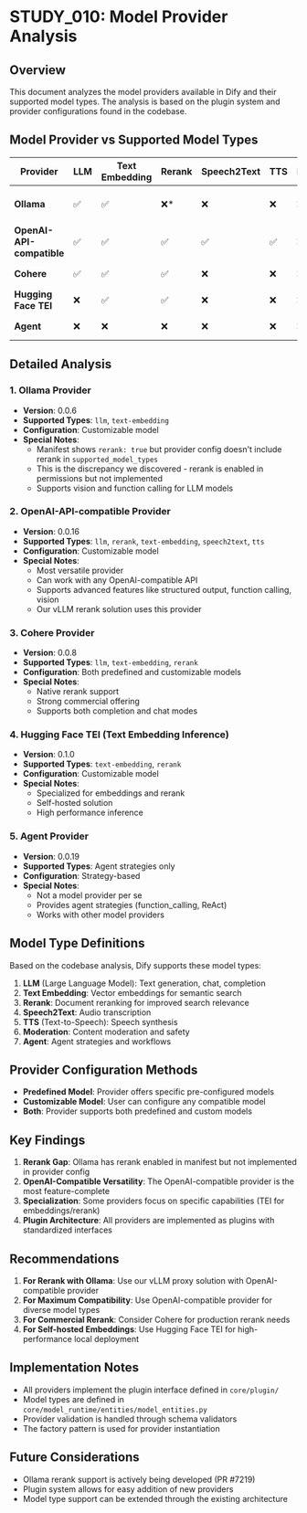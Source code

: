 # STUDY_010: Model Provider Analysis

## Overview

This document analyzes the model providers available in Dify and their supported model types. The analysis is based on the plugin system and provider configurations found in the codebase.

## Model Provider vs Supported Model Types

| Provider | LLM | Text Embedding | Rerank | Speech2Text | TTS | Moderation | Agent | Notes |
|----------|-----|----------------|--------|-------------|-----|------------|-------|-------|
| **Ollama** | ✅ | ✅ | ❌* | ❌ | ❌ | ❌ | ❌ | *Rerank enabled in manifest but not in provider config |
| **OpenAI-API-compatible** | ✅ | ✅ | ✅ | ✅ | ✅ | ❌ | ❌ | Most comprehensive provider |
| **Cohere** | ✅ | ✅ | ✅ | ❌ | ❌ | ❌ | ❌ | Strong rerank capabilities |
| **Hugging Face TEI** | ❌ | ✅ | ✅ | ❌ | ❌ | ❌ | ❌ | Specialized for embeddings/rerank |
| **Agent** | ❌ | ❌ | ❌ | ❌ | ❌ | ❌ | ✅ | Agent strategies only |

## Detailed Analysis

### 1. Ollama Provider
- **Version**: 0.0.6
- **Supported Types**: `llm`, `text-embedding`
- **Configuration**: Customizable model
- **Special Notes**: 
  - Manifest shows `rerank: true` but provider config doesn't include rerank in `supported_model_types`
  - This is the discrepancy we discovered - rerank is enabled in permissions but not implemented
  - Supports vision and function calling for LLM models

### 2. OpenAI-API-compatible Provider
- **Version**: 0.0.16
- **Supported Types**: `llm`, `rerank`, `text-embedding`, `speech2text`, `tts`
- **Configuration**: Customizable model
- **Special Notes**:
  - Most versatile provider
  - Can work with any OpenAI-compatible API
  - Supports advanced features like structured output, function calling, vision
  - Our vLLM rerank solution uses this provider

### 3. Cohere Provider
- **Version**: 0.0.8
- **Supported Types**: `llm`, `text-embedding`, `rerank`
- **Configuration**: Both predefined and customizable models
- **Special Notes**:
  - Native rerank support
  - Strong commercial offering
  - Supports both completion and chat modes

### 4. Hugging Face TEI (Text Embedding Inference)
- **Version**: 0.1.0
- **Supported Types**: `text-embedding`, `rerank`
- **Configuration**: Customizable model
- **Special Notes**:
  - Specialized for embeddings and rerank
  - Self-hosted solution
  - High performance inference

### 5. Agent Provider
- **Version**: 0.0.19
- **Supported Types**: Agent strategies only
- **Configuration**: Strategy-based
- **Special Notes**:
  - Not a model provider per se
  - Provides agent strategies (function_calling, ReAct)
  - Works with other model providers

## Model Type Definitions

Based on the codebase analysis, Dify supports these model types:

1. **LLM** (Large Language Model): Text generation, chat, completion
2. **Text Embedding**: Vector embeddings for semantic search
3. **Rerank**: Document reranking for improved search relevance
4. **Speech2Text**: Audio transcription
5. **TTS** (Text-to-Speech): Speech synthesis
6. **Moderation**: Content moderation and safety
7. **Agent**: Agent strategies and workflows

## Provider Configuration Methods

- **Predefined Model**: Provider offers specific pre-configured models
- **Customizable Model**: User can configure any compatible model
- **Both**: Provider supports both predefined and custom models

## Key Findings

1. **Rerank Gap**: Ollama has rerank enabled in manifest but not implemented in provider config
2. **OpenAI-Compatible Versatility**: The OpenAI-compatible provider is the most feature-complete
3. **Specialization**: Some providers focus on specific capabilities (TEI for embeddings/rerank)
4. **Plugin Architecture**: All providers are implemented as plugins with standardized interfaces

## Recommendations

1. **For Rerank with Ollama**: Use our vLLM proxy solution with OpenAI-compatible provider
2. **For Maximum Compatibility**: Use OpenAI-compatible provider for diverse model types
3. **For Commercial Rerank**: Consider Cohere for production rerank needs
4. **For Self-hosted Embeddings**: Use Hugging Face TEI for high-performance local deployment

## Implementation Notes

- All providers implement the plugin interface defined in `core/plugin/`
- Model types are defined in `core/model_runtime/entities/model_entities.py`
- Provider validation is handled through schema validators
- The factory pattern is used for provider instantiation

## Future Considerations

- Ollama rerank support is actively being developed (PR #7219)
- Plugin system allows for easy addition of new providers
- Model type support can be extended through the existing architecture
